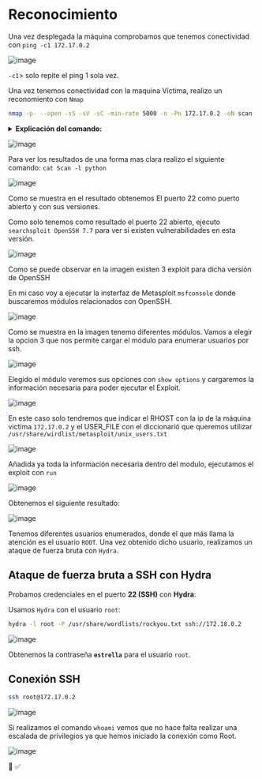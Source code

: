 # Reconocimiento

Una vez desplegada la máquina comprobamos que tenemos conectividad con ``ping -c1 172.17.0.2``

![image](https://github.com/user-attachments/assets/66afed69-1a9a-46ae-b398-4836e6d49a25)

``-c1``> solo repite el ping 1 sola vez.

Una vez tenemos conectividad con la maquina Víctima, realizo un reconomiento con ``Nmap``

```bash
nmap -p- --open -sS -sV -sC -min-rate 5000 -n -Pn 172.17.0.2 -oN scan
```

<details>
	<summary><strong>Explicación del comando:</strong></summary>

### 1️⃣ `-p-` → Escaneo de **todos los puertos (1-65535)**
- Sin este flag, Nmap solo escanea los **1000 puertos más comunes**.
- Con `-p-`, Nmap escanea **los 65535 puertos**, lo que permite detectar más servicios.

---

### **2️⃣ `--open` → Solo muestra puertos abiertos**
- Filtra los resultados para que solo se muestren **puertos abiertos**, ocultando los que están cerrados o filtrados.

---

### 3️⃣ `-sS` → Escaneo **TCP SYN (Stealth Scan)**
- Es un escaneo **sigiloso** que **no establece conexiones completas** (envía solo paquetes SYN y analiza las respuestas).
- Ideal para **evadir detecciones** en firewalls o sistemas de detección de intrusos (**IDS**).

---

### **4️⃣ `-sV` → Detección de versiones de los servicios**
- Intenta identificar qué **servicio exacto** está corriendo en cada puerto abierto (ejemplo: `Apache 2.4.41` o `OpenSSH 8.2`).

---

### **5️⃣ `-sC` → Ejecución de scripts básicos**
- Activa los **Nmap Scripting Engine (NSE)** con los scripts predeterminados (`default`).
- Algunos scripts útiles que se ejecutan:
  - Detección de versiones (`version`).
  - Consulta de banners (`banner`).
  - Pruebas de seguridad básicas (`default`).

---

### **6️⃣ `--min-rate 5000` → Fuerza un escaneo más rápido**
- **Establece un mínimo de 5000 paquetes por segundo**, lo que hace que el escaneo sea más **rápido y agresivo**.
- Puede generar **detección en firewalls o IDS**, ya que envía muchas solicitudes en poco tiempo.

---

### **7️⃣ `-n` → No usa resolución de DNS**
- Evita que Nmap intente resolver nombres de dominio **para acelerar el escaneo**.

---

### **8️⃣ `-Pn` → Omite la detección de hosts**
- Nmap **no realiza un `ping` previo** para ver si la máquina está activa, simplemente **asume que está encendida** y procede con el escaneo.
- Útil si el host bloquea **ICMP (`ping`)** pero tiene puertos abiertos.

---

### **9️⃣ `172.17.0.2` → IP objetivo**
- Es la dirección de la máquina que se está escaneando.

---

### **🔟 `-oN Scan` → Guarda los resultados en un archivo**
- `-oN` guarda la salida en un archivo en formato **legible (`Scan`)** para su posterior análisis.

---
</details>

![image](https://github.com/user-attachments/assets/79e7d500-7636-4d7a-beae-c67f3f0c3188)

Para ver los resultados de una forma mas clara realizo el siguiente comando: ``cat Scan -l python``

![image](https://github.com/user-attachments/assets/4293f437-f3a0-4b2f-8ebe-f46f95ba29fc)

Como se muestra en el resultado obtenemos El puerto 22 como puerto abierto y con sus versiones.

Como solo tenemos como resultado el puerto 22 abierto, ejecuto `searchsploit OpenSSH 7.7` para ver si existen vulnerabilidades en esta versión.

![image](https://github.com/user-attachments/assets/51d251d0-6ce3-48a4-b357-752d866e1fcb)

Como se puede observar en la imagen existen 3 exploit para dicha versión de OpenSSH

En mi caso voy a ejecutar la insterfaz de Metasploit `msfconsole` donde buscaremos módulos relacionados con OpenSSH.

![image](https://github.com/user-attachments/assets/26c061be-14e0-4c0a-8aea-60ae7d5b16ad)

Como se muestra en la imagen tenemo diferentes módulos. Vamos a elegir la opcion 3 que nos permite cargar el módulo para enumerar usuarios por ssh.

![image](https://github.com/user-attachments/assets/efaabfcf-cd7e-434c-909b-d729773f5bf8)

Elegido el módulo veremos sus opciones con `show options` y cargaremos la información necesaria para poder ejecutar el Exploit.

![image](https://github.com/user-attachments/assets/a3082feb-fdbc-4a14-a4ae-1bebbbf43734)

En este caso solo tendremos que indicar el RHOST con la ip de la máquina victima ``172.17.0.2`` y el USER_FILE con el diccionarió que queremos utilizar ``/usr/share/wirdlist/metasploit/unix_users.txt``

![image](https://github.com/user-attachments/assets/a9c64a76-2b55-4c4b-90d0-36643071fd99)

Añadida ya toda la información necesaria dentro del modulo, ejecutamos el exploit con ``run``

![image](https://github.com/user-attachments/assets/036c4d82-00b3-43e8-a581-bfcbab72917d)

Obtenemos el siguiente resultado:

![image](https://github.com/user-attachments/assets/b3757544-bd81-4d7f-9570-290caff740dd)

Tenemos diferentes usuarios enumerados, donde el que más llama la atención es el usuario ``ROOT``. Una vez obtenido dicho usuario, realizamos un ataque de fuerza bruta con ``Hydra``.

## **Ataque de fuerza bruta a SSH con Hydra**

Probamos credenciales en el puerto **22 (SSH)** con **Hydra**:

Usamos `Hydra` con el usuario ``root``:

```bash
hydra -l root -P /usr/share/wordlists/rockyou.txt ssh://172.18.0.2
```
![image](https://github.com/user-attachments/assets/44fef571-8286-4bed-b077-dfd366b7f7b6)

Obtenemos la contraseña **`estrella`** para el usuario `root`.

## **Conexión SSH**

```bash
ssh root@172.17.0.2
```
![image](https://github.com/user-attachments/assets/c86b30a5-ab29-433d-87ec-217bf984a048)

Si realizamos el comando ``whoami`` vemos que no hace falta realizar una escalada de privilegios ya que hemos iniciado la conexión como Root.

![image](https://github.com/user-attachments/assets/24996776-7930-41e7-9078-61e740b22283)

:whale: :white_check_mark:


